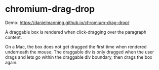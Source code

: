 # chromium-drag-drop

Demo: https://danielmanning.github.io/chromium-drag-drop/

A draggable box is rendered when click-dragging over the paragraph content.

On a Mac, the box does not get dragged the first time when rendered underneath the mouse.
The draggable div is only dragged when the user drags and lets go within the draggable div
boundary, then drags the box again.
